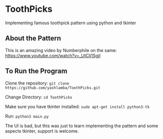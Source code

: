 # ToothPicks
Implementing famous toothpick pattern using python and tkinter

## About the Pattern
This is an amazing video by Numberphile on the same: https://www.youtube.com/watch?v=_UtCli1SgjI

## To Run the Program
Clone the repository: `git clone https://github.com/yashlamba/ToothPicks.git`

Change Directory: `cd ToothPicks`

Make sure you have tkinter installed: `sudo apt-get install python3-tk`

Run: `python3 main.py`


The UI is bad, but this was just to learn implementing the pattern and some aspects tkinter, support is welcome.


